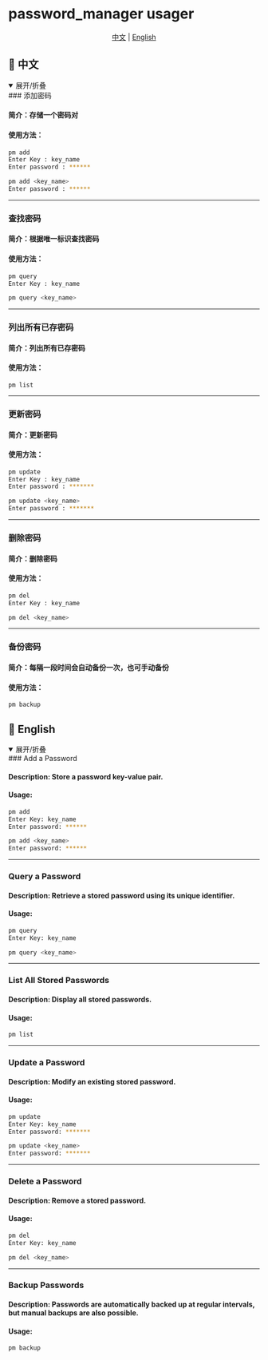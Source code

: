 # password_manager usager
<p align="center">
  <a href="#zh">中文</a> | <a href="#en">English</a>
</p>

## <a id="zh"></a>📌 中文
<details open>
<summary>展开/折叠</summary>
### 添加密码

#### 简介：存储一个密码对

#### 使用方法：

```sh
pm add
Enter Key : key_name
Enter password : ******
```

```sh
pm add <key_name>
Enter password : ******
```

---

### 查找密码

#### 简介：根据唯一标识查找密码

#### 使用方法：

```sh
pm query
Enter Key : key_name
```

```sh
pm query <key_name>
```

---

### 列出所有已存密码

#### 简介：列出所有已存密码

#### 使用方法：

```
pm list
```

---

### 更新密码

#### 简介：更新密码

#### 使用方法：

```sh
pm update
Enter Key : key_name
Enter password : *******
```

```sh
pm update <key_name>
Enter password : *******
```

---

### 删除密码

#### 简介：删除密码

#### 使用方法：

```sh
pm del
Enter Key : key_name
```

```sh
pm del <key_name>
```

---

### 备份密码

#### 简介：每隔一段时间会自动备份一次，也可手动备份

#### 使用方法：

```shell
pm backup
```



</details>

## <a id="en"></a>📌 English
<details open>
<summary>展开/折叠</summary>
### Add a Password

#### Description: Store a password key-value pair.

#### Usage:

```sh
pm add
Enter Key: key_name
Enter password: ******
```

```sh
pm add <key_name>
Enter password: ******
```

---

### **Query a Password**

#### **Description: Retrieve a stored password using its unique identifier.**

#### Usage:

```sh
pm query
Enter Key: key_name
```

```sh
pm query <key_name>
```

---

### **List All Stored Passwords**

#### **Description: Display all stored passwords.**

#### Usage:

```sh
pm list
```

---

### **Update a Password**

#### **Description: Modify an existing stored password.**

#### Usage:

```sh
pm update
Enter Key: key_name
Enter password: *******
```

```sh
pm update <key_name>
Enter password: *******
```

---

### **Delete a Password**

#### **Description: Remove a stored password.**

#### Usage:

```sh
pm del
Enter Key: key_name
```

```sh
pm del <key_name>
```

---

### **Backup Passwords**

#### **Description: Passwords are automatically backed up at regular intervals, but manual backups are also possible.**

#### Usage:

```sh
pm backup
```



</details>